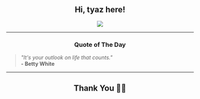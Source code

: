 <h2 align="center"> Hi, tyaz here!</h2>

<p align="center">
<a href="https://github.com/tyazx" alt="github streak"><img src="https://dvst-streak.herokuapp.com/?user=tyazx&theme=tokyonight&fire=DD472C"></a>
</p>

<hr>
<h3 align="center">Quote of The Day</h3>
<p align="center">
<blockquote>
<i>"It's your outlook on life that counts."</i>
<br>
<b>- Betty White</b>
</blockquote>
</p>


<hr>
<h2 align="center">Thank You 🙏🏼</h2>

